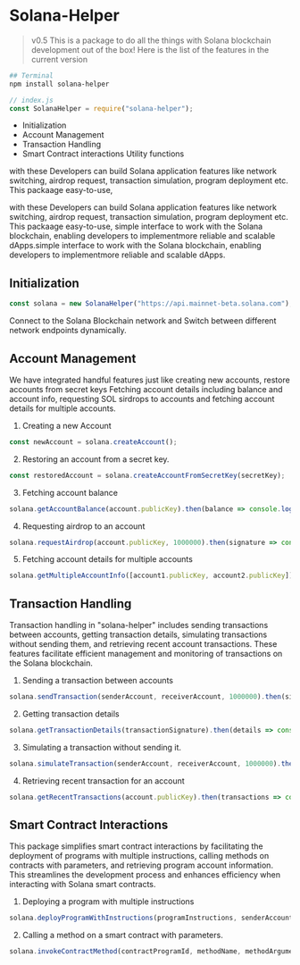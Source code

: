 # Solana-Helper

> v0.5
> This is a package to do all the things with Solana blockchain development out of the box!
> Here is the list of the features in the current version

```bash
## Terminal
npm install solana-helper
```

```js
// index.js
const SolanaHelper = require("solana-helper");
```

- Initialization
- Account Management
- Transaction Handling
- Smart Contract interactions Utility functions

with these Developers can build Solana application features like network switching, airdrop request, transaction simulation, program deployment etc.
This packaage easy-to-use,

with these Developers can build Solana application features like network switching, airdrop request, transaction simulation, program deployment etc.
This packaage easy-to-use, simple interface to work with the Solana blockchain, enabling developers to implementmore reliable and scalable dApps.simple interface to work with the Solana blockchain, enabling developers to implementmore reliable and scalable dApps.

## Initialization

```js
const solana = new SolanaHelper("https://api.mainnet-beta.solana.com");
```

Connect to the Solana Blockchain network and Switch between different network endpoints dynamically.

## Account Management

We have integrated handful features just like creating new accounts, restore accounts from secret keys
Fetching account details including balance and account info, requesting SOL sirdrops to accounts and fetching account details for multiple accounts.

1. Creating a new Account
```js
const newAccount = solana.createAccount();
```

2. Restoring an account from a secret key.
```js
const restoredAccount = solana.createAccountFromSecretKey(secretKey);
```

3. Fetching account balance
```js
solana.getAccountBalance(account.publicKey).then(balance => console.log(balance));
```
4. Requesting airdrop to an account
```js
solana.requestAirdrop(account.publicKey, 1000000).then(signature => console.log(signature));
```
5. Fetching account details for multiple accounts
```js
solana.getMultipleAccountInfo([account1.publicKey, account2.publicKey]).then(accountInfos => console.log(accountInfos));
```

## Transaction Handling
Transaction handling in "solana-helper" includes sending transactions between accounts, getting transaction details, simulating transactions without sending them, and retrieving recent account transactions. These features facilitate efficient management and monitoring of transactions on the Solana blockchain.

1. Sending a transaction between accounts
```js
solana.sendTransaction(senderAccount, receiverAccount, 1000000).then(signature => console.log(signature));
```

2. Getting transaction details
```js
solana.getTransactionDetails(transactionSignature).then(details => console.log(details));
```

3. Simulating a transaction without sending it.

```js
solana.simulateTransaction(senderAccount, receiverAccount, 1000000).then(result => console.log(result));
```

4. Retrieving recent transaction for an account

```js
solana.getRecentTransactions(account.publicKey).then(transactions => console.log(transactions));
```
## Smart Contract Interactions
This package simplifies smart contract interactions by facilitating the deployment of programs with multiple instructions, calling methods on contracts with parameters, and retrieving program account information. This streamlines the development process and enhances efficiency when interacting with Solana smart contracts.

1. Deploying a program with multiple instructions

```js
solana.deployProgramWithInstructions(programInstructions, senderAccount).then(signature => console.log(signature));
```

2. Calling a method on a smart contract with parameters.

```js
solana.invokeContractMethod(contractProgramId, methodName, methodArguments, senderAccount).then(signature => console.log(signature));
```